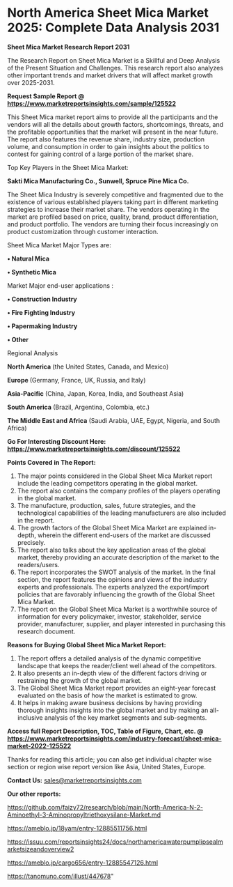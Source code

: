 # North America Sheet Mica Market 2025: Complete Data Analysis 2031

<strong>Sheet Mica Market Research Report 2031</strong>

The Research Report on Sheet Mica Market is a Skillful and Deep Analysis of the Present Situation and Challenges. This research report also analyzes other important trends and market drivers that will affect market growth over 2025-2031.

<strong>Request Sample Report @ <a href=https://www.marketreportsinsights.com/sample/125522>https://www.marketreportsinsights.com/sample/125522</a></strong>

This Sheet Mica market report aims to provide all the participants and the vendors will all the details about growth factors, shortcomings, threats, and the profitable opportunities that the market will present in the near future. The report also features the revenue share, industry size, production volume, and consumption in order to gain insights about the politics to contest for gaining control of a large portion of the market share.

Top Key Players in the Sheet Mica Market:

<strong>Sakti Mica Manufacturing Co., Sunwell, Spruce Pine Mica Co.</strong>

The Sheet Mica Industry is severely competitive and fragmented due to the existence of various established players taking part in different marketing strategies to increase their market share. The vendors operating in the market are profiled based on price, quality, brand, product differentiation, and product portfolio. The vendors are turning their focus increasingly on product customization through customer interaction.

Sheet Mica Market Major Types are:

<strong>• Natural Mica

• Synthetic Mica</strong>

Market Major end-user applications :

<strong>• Construction Industry

• Fire Fighting Industry

• Papermaking Industry

• Other</strong>

Regional Analysis

</u><strong><b>North America</b></strong> (the United States, Canada, and Mexico)

<strong><b>Europe </b></strong>(Germany, France, UK, Russia, and Italy)

<strong><b>Asia-Pacific</b></strong> (China, Japan, Korea, India, and Southeast Asia)

<strong><b>South America</b></strong> (Brazil, Argentina, Colombia, etc.)

<strong><b>The Middle East and Africa</b></strong> (Saudi Arabia, UAE, Egypt, Nigeria, and South Africa)

<strong>Go For Interesting Discount Here: <a href=https://www.marketreportsinsights.com/discount/125522>https://www.marketreportsinsights.com/discount/125522</a></strong>

<strong>Points Covered in The Report:</strong>
<ol>
  <li>The major points considered in the Global Sheet Mica Market report include the leading competitors operating in the global market.</li>
  <li>The report also contains the company profiles of the players operating in the global market.</li>
  <li>The manufacture, production, sales, future strategies, and the technological capabilities of the leading manufacturers are also included in the report.</li>
  <li>The growth factors of the Global Sheet Mica Market are explained in-depth, wherein the different end-users of the market are discussed precisely.</li>
  <li>The report also talks about the key application areas of the global market, thereby providing an accurate description of the market to the readers/users.</li>
  <li>The report incorporates the SWOT analysis of the market. In the final section, the report features the opinions and views of the industry experts and professionals. The experts analyzed the export/import policies that are favorably influencing the growth of the Global Sheet Mica Market.</li>
  <li>The report on the Global Sheet Mica Market is a worthwhile source of information for every policymaker, investor, stakeholder, service provider, manufacturer, supplier, and player interested in purchasing this research document.</li>
</ol>
<strong>Reasons for Buying Global Sheet Mica Market Report:</strong>

<ol>
  <li>The report offers a detailed analysis of the dynamic competitive landscape that keeps the reader/client well ahead of the competitors.</li>
  <li>It also presents an in-depth view of the different factors driving or restraining the growth of the global market.</li>
  <li>The Global Sheet Mica Market report provides an eight-year forecast evaluated on the basis of how the market is estimated to grow.</li>
  <li>It helps in making aware business decisions by having providing thorough insights insights into the global market and by making an all-inclusive analysis of the key market segments and sub-segments.</li>
</ol>
<strong>Access full Report Description, TOC, Table of Figure, Chart, etc. @ <a href=https://www.marketreportsinsights.com/industry-forecast/sheet-mica-market-2022-125522>https://www.marketreportsinsights.com/industry-forecast/sheet-mica-market-2022-125522</a></strong>


Thanks for reading this article; you can also get individual chapter wise section or region wise report version like Asia, United States, Europe.

<strong>Contact Us:</strong>
sales@marketreportsinsights.com

<strong>Our other reports:</strong>

<a href=https://github.com/faizy72/research/blob/main/North-America-N-2-Aminoethyl-3-Aminopropyltriethoxysilane-Market.md>https://github.com/faizy72/research/blob/main/North-America-N-2-Aminoethyl-3-Aminopropyltriethoxysilane-Market.md</a>

<a href=https://ameblo.jp/18yam/entry-12885511756.html>https://ameblo.jp/18yam/entry-12885511756.html</a>

<a href=https://issuu.com/reportsinsights24/docs/northamericawaterpumplipsealmarketsizeandoverview2>https://issuu.com/reportsinsights24/docs/northamericawaterpumplipsealmarketsizeandoverview2</a>

<a href=https://ameblo.jp/cargo656/entry-12885547126.html>https://ameblo.jp/cargo656/entry-12885547126.html</a>

<a href=https://tanomuno.com/illust/447678>https://tanomuno.com/illust/447678</a>"
